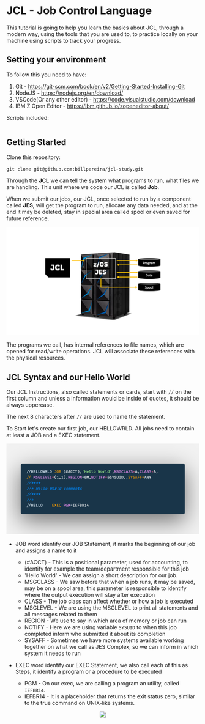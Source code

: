 # JCL - Job Control Language

This tutorial is going to help you learn the basics about JCL, through a modern way, using the tools that you are used to, to practice locally on your machine using scripts to track your progress.

## Setting your environment
To follow this you need to have:
1. Git - https://git-scm.com/book/en/v2/Getting-Started-Installing-Git
2. NodeJS - https://nodejs.org/en/download/
3. VSCode(Or any other editor) - https://code.visualstudio.com/download
4. IBM Z Open Editor - https://ibm.github.io/zopeneditor-about/

Scripts included:
```

```
## Getting Started

Clone this repository:
```
git clone git@github.com:billpereira/jcl-study.git
```

Through the <strong>JCL</strong> we can tell the system what programs to run, what files we are handling. This unit where we code our JCL is called <strong>Job</strong>.

When we submit our jobs, our JCL, once selected to run by a component called <strong>JES</strong>, will get the program to run, allocate any data needed, and at the end it may be deleted, stay in special area called spool or even saved for future reference.

<div align="center"><img src='./img/jcl-1.png' /></div>

The programs we call, has internal references to file names, which are opened for read/write operations. JCL will associate these references with the physical resources.

## JCL Syntax and our Hello World

Our JCL Instructions, also called statements or cards, start with `//` on the first column and unless a information would be inside of quotes, it should be always uppercase.

The next 8 characters after `//` are used to name the statement.

To Start let's create our first job, our HELLOWRLD. All jobs need to contain at least a JOB and a EXEC statement.

<div align="center"><img src='./img/hello.png' /></div>

- JOB word identify our JOB Statement, it marks the beginning of our job and assigns a name to it
  - (#ACCT) - This is a positional parameter, used for accounting, to identify for example the team/department responsible for this job 
  - 'Hello World' - We can assign a short description for our job.
  - MSGCLASS - We saw before that when a job runs, it may be saved, may be on a spool area, this parameter is responsible to identify where the output execution will stay after execution
  - CLASS -  The job class can affect whether or how a job is executed
  - MSGLEVEL - We are using the MSGLEVEL to print all statements and all messages related to them
  - REGION - We use to say in which area of memory or job can run
  - NOTIFY - Here we are using variable `SYSUID` to when this job completed inform who submitted it about its completion
  - SYSAFF - Sometimes we have more systems available working together on what we call as JES Complex, so we can inform in which system it needs to run

- EXEC word identify our EXEC Statement, we also call each of this as Steps, it identify a program or a procedure to be executed
  - PGM - On our exec, we are calling a program an utility, called `IEFBR14`. 
  - IEFBR14 - It is a placeholder that returns the exit status zero, similar to the true command on UNIX-like systems.

<div align="center"><img src='./img/hello.gif' /></div>
